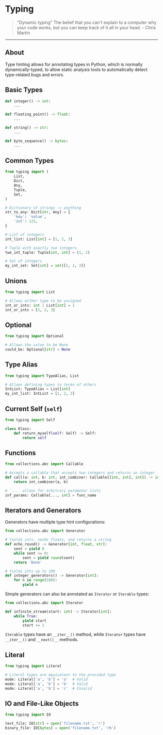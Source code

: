 # Typing

> "Dynamic typing" The belief that you can't explain to a computer why your
> code works, but you can keep track of it all in your head. - Chris Martin

---

## About

Type hinting allows for annotating types in Python, which is normally
dynamically-typed, to allow static analysis tools to automatically detect
type-related bugs and errors.

## Basic Types

```python
def integer() -> int:
    ...

def floating_point() -> float:
    ...

def string() -> str:
    ...

def byte_sequence() -> bytes:
    ...
```

## Common Types

```python
from typing import (
    List,
    Dict,
    Any,
    Tuple,
    Set,
)

# Dictionary of strings -> anything
str_to_any: Dict[str, Any] = {
    'key': 'value',
    'int': 123,
}

# List of integers
int_list: List[int] = [1, 2, 3]

# Tuple with exactly two integers
two_int_tuple: Tuple[int, int] = (1, 2)

# Set of integers
my_int_set: Set[int] = set([1, 2, 3])
```

## Unions

```python
from typing import List

# Allows either type to be assigned
int_or_ints: int | List[int] = 1
int_or_ints = [1, 2, 3]
```

## Optional

```python
from typing import Optional

# Allows the value to be None
could_be: Optional[str] = None
```

## Type Alias

```python
from typing import TypeAlias, List

# Allows defining types in terms of others
IntList: TypeAlias = List[int]
my_int_list: IntList = [1, 2, 3]
```

## Current Self (`self`)

```python
from typing import Self

class Klass:
    def return_myself(self: Self) -> Self:
        return self
```

## Functions

```python
from collections.abc import Callable

# Accepts a callable that accepts two integers and returns an integer
def call(a: int, b: int, int_combiner: Callable[[int, int], int]) -> int:
    return int_combiner(a, b)

# `...` allows for arbitrary parameter lists
inf_params: Callable[..., int] = func_name
```

## Iterators and Generators

Generators have multiple type hint configurations:

```python
from collections.abc import Generator

# Yields ints, sends floats, and returns a string
def echo_round() -> Generator[int, float, str]:
    sent = yield 0
    while sent >= 0:
        sent = yield round(sent)
    return 'Done'

# Yields ints up to 100
def integer_generators() -> Generator[int]:
    for n in range(100):
        yield n
```

Simple generators can also be annotated as `Iterator` or `Iterable` types:

```python
from collections.abc import Iterator

def infinite_stream(start: int) -> Iterator[int]:
    while True:
        yield start
        start += 1
```

`Iterable` types have an `__iter__()` method, while `Iterator` types have
`__iter__()` and `__next()__` methods.

## Literal

```python
from typing import Literal

# Literal types are equivalent to the provided type
mode: Literal['a', 'b'] = 'a'  # Valid
mode: Literal['a', 'b'] = 'b'  # Valid
mode: Literal['a', 'b'] = 'c'  # Invalid
```

## IO and File-Like Objects

```python
from typing import IO

text_file: IO[str] = open('filename.txt', 'r')
binary_file: IO[bytes] = open('filename.txt', 'rb')
```
